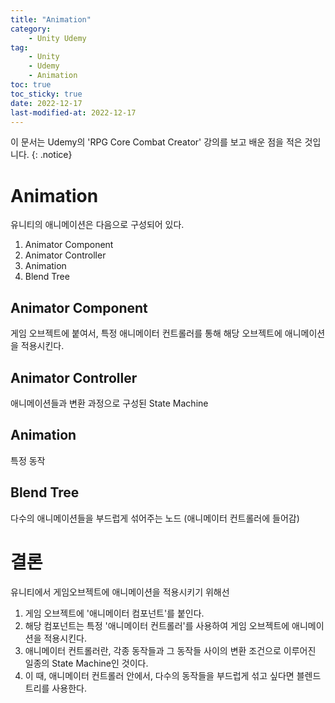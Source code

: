```yaml
---
title: "Animation"
category:
    - Unity Udemy
tag:
    - Unity
    - Udemy
    - Animation
toc: true
toc_sticky: true
date: 2022-12-17
last-modified-at: 2022-12-17
---
```

이 문서는 Udemy의  'RPG Core Combat Creator' 강의를 보고 배운 점을 적은 것입니다.
{: .notice}

# Animation
유니티의 애니메이션은 다음으로 구성되어 있다.
1. Animator Component
2. Animator Controller
3. Animation
4. Blend Tree

## Animator Component
게임 오브젝트에 붙여서, 특정 애니메이터 컨트롤러를 통해 해당 오브젝트에 애니메이션을 적용시킨다.

## Animator Controller
애니메이션들과 변환 과정으로 구성된 State Machine

## Animation
특정 동작

## Blend Tree
다수의 애니메이션들을 부드럽게 섞어주는 노드 (애니메이터 컨트롤러에 들어감)

# 결론
유니티에서 게임오브젝트에 애니메이션을 적용시키기 위해선
1. 게임 오브젝트에 '애니메이터 컴포넌트'를 붙인다.
2. 해당 컴포넌트는 특정 '애니메이터 컨트롤러'를 사용하여 게임 오브젝트에 애니메이션을 적용시킨다.
3. 애니메이터 컨트롤러란, 각종 동작들과 그 동작들 사이의 변환 조건으로 이루어진 일종의 State Machine인 것이다.
4. 이 때, 애니메이터 컨트롤러 안에서, 다수의 동작들을 부드럽게 섞고 싶다면 블렌드 트리를 사용한다.